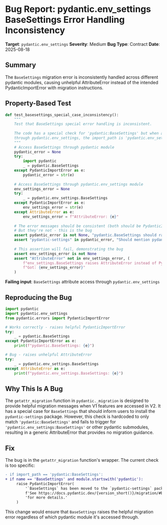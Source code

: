 # Bug Report: pydantic.env_settings BaseSettings Error Handling Inconsistency

**Target**: `pydantic.env_settings`
**Severity**: Medium
**Bug Type**: Contract
**Date**: 2025-08-18

## Summary

The `BaseSettings` migration error is inconsistently handled across different pydantic modules, causing unhelpful AttributeError instead of the intended PydanticImportError with migration instructions.

## Property-Based Test

```python
def test_basesettings_special_case_inconsistency():
    """
    Test that BaseSettings special error handling is inconsistent.
    
    The code has a special check for 'pydantic:BaseSettings' but when accessed
    through pydantic.env_settings, the import_path is 'pydantic.env_settings:BaseSettings'.
    """
    # Access BaseSettings through pydantic module
    pydantic_error = None
    try:
        import pydantic
        _ = pydantic.BaseSettings
    except PydanticImportError as e:
        pydantic_error = str(e)
    
    # Access BaseSettings through pydantic.env_settings module
    env_settings_error = None
    try:
        _ = pydantic.env_settings.BaseSettings
    except PydanticImportError as e:
        env_settings_error = str(e)
    except AttributeError as e:
        env_settings_error = f"AttributeError: {e}"
    
    # The error messages should be consistent (both should be PydanticImportError)
    # But they're not - this is the bug
    assert pydantic_error is not None, "pydantic.BaseSettings should raise an error"
    assert "pydantic-settings" in pydantic_error, "Should mention pydantic-settings package"
    
    # This assertion will fail, demonstrating the bug
    assert env_settings_error is not None
    assert "AttributeError" not in env_settings_error, (
        f"env_settings.BaseSettings raises AttributeError instead of PydanticImportError. "
        f"Got: {env_settings_error}"
    )
```

**Failing input**: `BaseSettings` attribute access through `pydantic.env_settings`

## Reproducing the Bug

```python
import pydantic
import pydantic.env_settings
from pydantic.errors import PydanticImportError

# Works correctly - raises helpful PydanticImportError
try:
    _ = pydantic.BaseSettings
except PydanticImportError as e:
    print(f"pydantic.BaseSettings: {e}")

# Bug - raises unhelpful AttributeError
try:
    _ = pydantic.env_settings.BaseSettings
except AttributeError as e:
    print(f"pydantic.env_settings.BaseSettings: {e}")
```

## Why This Is A Bug

The `getattr_migration` function in `pydantic._migration` is designed to provide helpful migration messages when V1 features are accessed in V2. It has a special case for `BaseSettings` that should inform users to install the `pydantic-settings` package. However, this check is hardcoded to only match `'pydantic:BaseSettings'` and fails to trigger for `'pydantic.env_settings:BaseSettings'` or other pydantic submodules, resulting in a generic AttributeError that provides no migration guidance.

## Fix

The bug is in the `getattr_migration` function's wrapper. The current check is too specific:

```diff
- if import_path == 'pydantic:BaseSettings':
+ if name == 'BaseSettings' and module.startswith('pydantic'):
     raise PydanticImportError(
         '`BaseSettings` has been moved to the `pydantic-settings` package. '
         f'See https://docs.pydantic.dev/{version_short()}/migration/#basesettings-has-moved-to-pydantic-settings '
         'for more details.'
     )
```

This change would ensure that `BaseSettings` raises the helpful migration error regardless of which pydantic module it's accessed through.